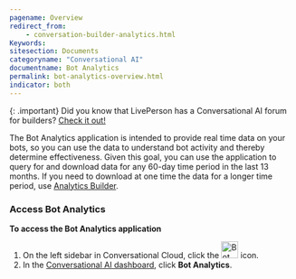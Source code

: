 ```yaml
---
pagename: Overview
redirect_from:
    - conversation-builder-analytics.html
Keywords:
sitesection: Documents
categoryname: "Conversational AI"
documentname: Bot Analytics
permalink: bot-analytics-overview.html
indicator: both
---
```


{: .important}
Did you know that LivePerson has a Conversational AI forum for builders? [Check it out!](https://talkyard.livepersonai.com/)

The Bot Analytics application is intended to provide real time data on your bots, so you can use the data to understand bot activity and thereby determine effectiveness. Given this goal, you can use the application to query for and download data for any 60-day time period in the last 13 months. If you need to download at one time the data for a longer time period, use [Analytics Builder](https://knowledge.liveperson.com/data-reporting-report-builder-report-builder-overview.html).

### Access Bot Analytics

**To access the Bot Analytics application**

1. On the left sidebar in Conversational Cloud, click the <img class="inlineimage" style="width:30px" src="img/ConvoBuilder/icon_cb.png" alt="Bot icon"> icon.
2. In the [Conversational AI dashboard](platform-overview.html), click **Bot Analytics**.
